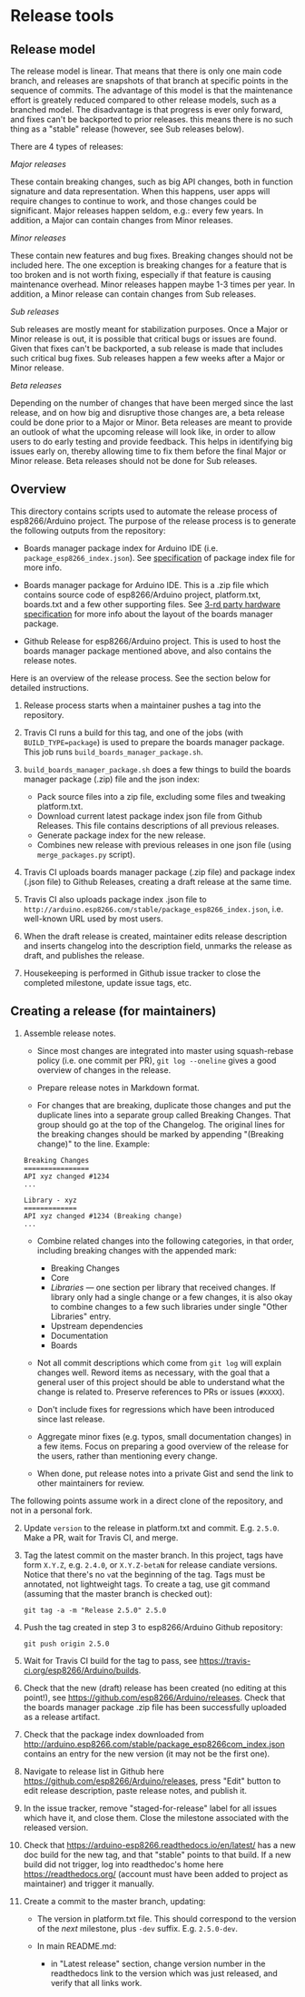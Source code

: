 # Release tools

## Release model

The release model is linear. That means that there is only one main code branch, and releases are snapshots of that branch at specific points in the sequence of commits.
The advantage of this model is that the maintenance effort is greately reduced compared to other release models, such as a branched model.
The disadvantage is that progress is ever only forward, and fixes can't be backported to prior releases. this means there is no such thing as a "stable" release (however, see Sub releases below).

There are 4 types of releases:

*Major releases*

These contain breaking changes, such as big API changes, both in function signature and data representation. When this happens, user apps will require changes to continue to work, and those changes could be significant.
Major releases happen seldom, e.g.: every few years.
In addition, a Major can contain changes from Minor releases.

*Minor releases*

These contain new features and bug fixes. Breaking changes should not be included here. The one exception is breaking changes for a feature that is too broken and is not worth fixing, especially if that feature is causing maintenance overhead.
Minor releases happen maybe 1-3 times per year.
In addition, a Minor release can contain changes from Sub releases.

*Sub releases*

Sub releases are mostly meant for stabilization purposes. Once a Major or Minor release is out, it is possible that critical bugs or issues are found. Given that fixes can't be backported, a sub release is made that includes such critical bug fixes.
Sub releases happen a few weeks after a Major or Minor release.

*Beta releases*

Depending on the number of changes that have been merged since the last release, and on how big and disruptive those changes are, a beta release could be done prior to a Major or Minor. Beta releases are meant to provide an outlook of what the upcoming release will look like, in order to allow users to do early testing and provide feedback. This helps in identifying big issues early on, thereby allowing time to fix them before the final Major or Minor release.
Beta releases should not be done for Sub releases.

## Overview

This directory contains scripts used to automate the release process of esp8266/Arduino project.
The purpose of the release process is to generate the following outputs from the repository:

* Boards manager package index for Arduino IDE (i.e. `package_esp8266_index.json`). See [specification](https://github.com/arduino/Arduino/wiki/Arduino-IDE-1.6.x-package_index.json-format-specification) of package index file for more info.

* Boards manager package for Arduino IDE. This is a .zip file which contains source code of esp8266/Arduino project, platform.txt, boards.txt and a few other supporting files. See [3-rd party hardware specification](https://github.com/arduino/Arduino/wiki/Arduino-IDE-1.5-3rd-party-Hardware-specification) for more info about the layout of the boards manager package.

* Github Release for esp8266/Arduino project. This is used to host the boards manager package mentioned above, and also contains the release notes.

Here is an overview of the release process. See the section below for detailed instructions.

1. Release process starts when a maintainer pushes a tag into the repository.

2. Travis CI runs a build for this tag, and one of the jobs (with `BUILD_TYPE=package`) is used to prepare the boards manager package. This job runs `build_boards_manager_package.sh`.

3. `build_boards_manager_package.sh` does a few things to build the boards manager package (.zip) file and the json index:

   *  Pack source files into a zip file, excluding some files and tweaking platform.txt.
   *  Download current latest package index json file from Github Releases. This file contains descriptions of all previous releases.
   *  Generate package index for the new release.
   *  Combines new release with previous releases in one json file (using `merge_packages.py` script).

4. Travis CI uploads boards manager package (.zip file) and package index (.json file) to Github Releases, creating a draft release at the same time.

5. Travis CI also uploads package index .json file to `http://arduino.esp8266.com/stable/package_esp8266_index.json`, i.e. well-known URL used by most users. 

6. When the draft release is created, maintainer edits release description and inserts changelog into the description field, unmarks the release as draft, and publishes the release.

7. Housekeeping is performed in Github issue tracker to close the completed milestone, update issue tags, etc.


## Creating a release (for maintainers)

1. Assemble release notes.

    * Since most changes are integrated into master using squash-rebase policy (i.e. one commit per PR), `git log --oneline` gives a good overview of changes in the release.

    * Prepare release notes in Markdown format.

    * For changes that are breaking, duplicate those changes and put the duplicate lines into a separate group called Breaking Changes. That group should go at the top of the Changelog. The original lines for the breaking changes should be marked by appending "(Breaking change)" to the line. Example:
   
    ```
    Breaking Changes
    ================
    API xyz changed #1234
    ...

    Library - xyz
    =============
    API xyz changed #1234 (Breaking change)
    ...
    ```


    * Combine related changes into the following categories, in that order, including breaking changes with the appended mark:

      - Breaking Changes
      - Core
      - *Libraries* — one section per library that received changes. If library only had a single change or a few changes, it is also okay to combine changes to a few such libraries under single "Other Libraries" entry.
      - Upstream dependencies
      - Documentation
      - Boards

   * Not all commit descriptions which come from `git log` will explain changes well. Reword items as necessary, with the goal that a general user of this project should be able to understand what the change is related to. Preserve references to PRs or issues (`#XXXX`).

   * Don't include fixes for regressions which have been introduced since last release.

   * Aggregate minor fixes (e.g. typos, small documentation changes) in a few items. Focus on preparing a good overview of the release for the users, rather than mentioning every change.

   * When done, put release notes into a private Gist and send the link to other maintainers for review.

The following points assume work in a direct clone of the repository, and not in a personal fork.

2. Update `version` to the release in platform.txt and commit. E.g. `2.5.0`. Make a PR, wait for Travis CI, and merge.

3. Tag the latest commit on the master branch. In this project, tags have form `X.Y.Z`, e.g. `2.4.0`, or `X.Y.Z-betaN` for release candiate versions. Notice that there's no `v`at the beginning of the tag. Tags must be annotated, not lightweight tags. To create a tag, use git command (assuming that the master branch is checked out):

   ```
   git tag -a -m "Release 2.5.0" 2.5.0
   ```

4. Push the tag created in step 3 to esp8266/Arduino Github repository:

   ```
   git push origin 2.5.0
   ```

5. Wait for Travis CI build for the tag to pass, see https://travis-ci.org/esp8266/Arduino/builds. 

6. Check that the new (draft) release has been created (no editing at this point!), see https://github.com/esp8266/Arduino/releases. Check that the boards manager package .zip file has been successfully uploaded as a release artifact.

7. Check that the package index downloaded from http://arduino.esp8266.com/stable/package_esp8266com_index.json contains an entry for the new version (it may not be the first one).

8. Navigate to release list in Github here https://github.com/esp8266/Arduino/releases, press "Edit" button to edit release description, paste release notes, and publish it.

9. In the issue tracker, remove "staged-for-release" label for all issues which have it, and close them. Close the milestone associated with the released version.

10. Check that https://arduino-esp8266.readthedocs.io/en/latest/ has a new doc build for the new tag, and that "stable" points to that build. If a new build did not trigger, log into readthedoc's home here https://readthedocs.org/ (account must have been added to project as maintainer) and trigger it manually.

11. Create a commit to the master branch, updating:

    * The version in platform.txt file. This should correspond to the version of the *next* milestone, plus `-dev` suffix. E.g. `2.5.0-dev`.

    * In main README.md:

        - in "Latest release" section, change version number in the readthedocs link to the version which was just released, and verify that all links work.

